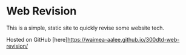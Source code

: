 # Web Revision

This is a simple, static site to quickly revise some website tech.

Hosted on GitHub [here]https://waimea-aalee.github.io/300dtd-web-revision/
